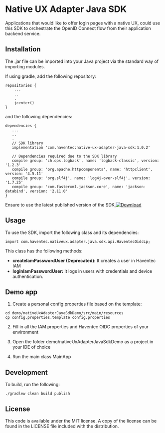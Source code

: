 # Native UX Adapter Java SDK
Applications that would like to offer login pages with a native UX, could use this SDK to orchestrate the OpenID Connect flow from their application backend service.

## Installation

The .jar file can be imported into your Java project via the standard way of importing modules.

If using gradle, add the following repository:
```
repositories {
    ...
    ..
    .
    jcenter()
}
``` 
and the following dependencies:

```
dependencies {
   ...
   ..
   .
   // SDK library
   implementation 'com.haventec:native-ux-adapter-java-sdk:1.0.2'

   // Dependencies required due to the SDK library
   compile group: 'ch.qos.logback', name: 'logback-classic', version: '1.2.3'
   compile group: 'org.apache.httpcomponents', name: 'httpclient', version: '4.5.11'
   compile group: 'org.slf4j', name: 'log4j-over-slf4j', version: '1.7.25'
   compile group: 'com.fasterxml.jackson.core', name: 'jackson-databind', version: '2.11.0'
}
```

Ensure to use the latest published version of the SDK[ ![Download](https://api.bintray.com/packages/haventec/maven/native-ux-adapter-java-sdk/images/download.svg?version=1.0.3) ](https://bintray.com/haventec/maven/native-ux-adapter-java-sdk/1.0.3/link)


## Usage

To use the SDK, import the following class and its dependencies:
```
import com.haventec.nativeux.adapter.java.sdk.api.HaventecOidcLp;
```

This class has the following methods:

 * **createIamPasswordUser (Deprecated):** It creates a user in Haventec IAM
 * **loginIamPasswordUser:** It logs in users with credentials and device authentication.
 
 ## Demo app
 
 1. Create a personal config.properties file based on the template: 
 ```
 cd demo/nativeUxAdapterJavaSdkDemo/src/main/resources
 cp config.properties.template config.properties
 ```
 
 2. Fill in all the IAM properties and Haventec OIDC properties of your environment
 
 3. Open the folder demo/nativeUxAdapterJavaSdkDemo as a project in your IDE of choice
 
 4. Run the main class MainApp
 
 ## Development
 To build, run the following:
 ```
 ./gradlew clean build publish
 ```
 
 ## License
 
 This code is available under the MIT license. A copy of the license can be found in the LICENSE file included with the distribution.
